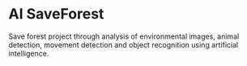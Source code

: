 # AI SaveForest
Save forest project through analysis of environmental images, animal detection, movement detection and object recognition using artificial intelligence.
